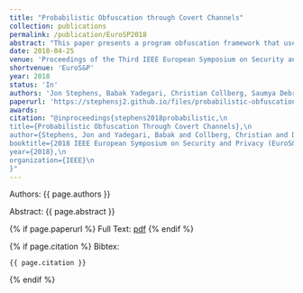 ```yaml
---
title: "Probabilistic Obfuscation through Covert Channels"
collection: publications
permalink: /publication/EuroSP2018
abstract: "This paper presents a program obfuscation framework that uses covert channels through the program's execution environment to obfuscate information flow through the program. Unlike prior works on obfuscation, the use of covert channels removes visible information flows from the computation of the program and reroutes them through the program's runtime system and/or the operating system. This renders these information flows, and the corresponding control and data dependencies, invisible to program analysis tools such as symbolic execution engines. Additionally, we present the idea of probabilistic obfuscation which uses imperfect covert channels to leak information with some probabilistic guarantees. Experimental evaluation of our approach against state of the art detection and analysis techniques show the engines are not well-equipped to handle these obfuscations, particularly those of the probabilistic variety."
date: 2018-04-25
venue: 'Proceedings of the Third IEEE European Symposium on Security and Privacy'
shortvenue: 'EuroS&P'
year: 2018
status: 'In'
authors: 'Jon Stephens, Babak Yadegari, Christian Collberg, Saumya Debray, Carlos Scheidegger'
paperurl: 'https://stephensj2.github.io/files/probabilistic-obfuscation-covert.pdf'
awards:
citation: "@inproceedings{stephens2018probabilistic,\n
title={Probabilistic Obfuscation Through Covert Channels},\n
author={Stephens, Jon and Yadegari, Babak and Collberg, Christian and Debray, Saumya and Scheidegger, Carlos},\n
booktitle={2018 IEEE European Symposium on Security and Privacy (EuroS&P)},\n
year={2018},\n
organization={IEEE}\n
}"
---
```


Authors: {{ page.authors }}

Abstract: {{ page.abstract }}

{% if page.paperurl %}
Full Text: [pdf]({{page.paperurl}})
{% endif %}

{% if page.citation %}
Bibtex: 
```
{{ page.citation }}
```
{% endif %}
